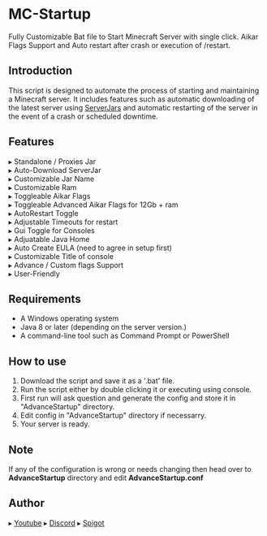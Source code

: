# MC-Startup
Fully Customizable Bat file to Start Minecraft Server with single click. Aikar Flags Support and Auto restart after crash or execution of /restart.

## Introduction

This script is designed to automate the process of starting and maintaining a Minecraft server. It includes features such as automatic downloading of the latest server using [ServerJars](https://serverjars.com/) and automatic restarting of the server in the event of a crash or scheduled downtime.

## Features

▸ Standalone / Proxies Jar  
▸ Auto-Download ServerJar  
▸ Customizable Jar Name  
▸ Customizable Ram  
▸ Toggleable Aikar Flags  
▸ Toggleable Advanced Aikar Flags for 12Gb + ram  
▸ AutoRestart Toggle  
▸ Adjustable Timeouts for restart  
▸ Gui Toggle for Consoles  
▸ Adjuatable Java Home  
▸ Auto Create EULA (need to agree in setup first)  
▸ Customizable Title of console  
▸ Advance / Custom flags Support  
▸ User-Friendly 

## Requirements
- A Windows operating system
- Java 8 or later (depending on the server version.)
- A command-line tool such as Command Prompt or PowerShell

## How to use
1. Download the script and save it as a '.bat' file.
2. Run the script either by double clicking it or executing using console.
3. First run will ask question and generate the config and store it in "AdvanceStartup" directory.
4. Edit config in "AdvanceStartup" directory if necessarry.
5. Your server is ready.

## Note
If any of the configuration is wrong or needs changing then head over to **AdvanceStartup** directory and edit **AdvanceStartup.conf**

## Author
▸ [Youtube](https://www.youtube.com/@Krak8)
▸ [Discord](https://discord.gg/ZGCmmgR)
▸ [Spigot](https://www.spigotmc.org/resources/authors/krak8.1304172/)
